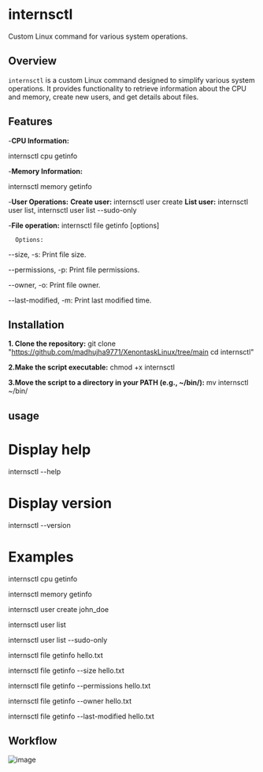 # internsctl

Custom Linux command for various system operations.

## Overview 

`internsctl` is a custom Linux command designed to simplify various system operations. It provides functionality to retrieve information about the CPU and memory, create new users, and get details about files.
## Features

 -**CPU Information:**
  
  internsctl cpu getinfo

-**Memory Information:**

internsctl memory getinfo

-**User Operations:**
 **Create user:** internsctl user create <username>
 **List user:** internsctl user list, internsctl user list --sudo-only

-**File operation:** internsctl file getinfo <file-name> [options]

      Options:

--size, -s: Print file size.

--permissions, -p: Print file permissions.

--owner, -o: Print file owner.

--last-modified, -m: Print last modified time.

## Installation
**1. Clone the repository:** git clone "https://github.com/madhujha9771/XenontaskLinux/tree/main cd internsctl" 

**2.Make the script executable:**  chmod +x internsctl

**3.Move the script to a directory in your PATH (e.g., ~/bin/):** mv internsctl ~/bin/


## usage
# Display help
internsctl --help

# Display version
internsctl --version

# Examples
internsctl cpu getinfo

internsctl memory getinfo

internsctl user create john_doe

internsctl user list

internsctl user list --sudo-only

internsctl file getinfo hello.txt

internsctl file getinfo --size hello.txt

internsctl file getinfo --permissions hello.txt

internsctl file getinfo --owner hello.txt

internsctl file getinfo --last-modified hello.txt

## Workflow
![image](https://github.com/madhujha9771/XenontaskLinux/assets/86901904/92a5236b-bbfd-4fd4-a09d-d50190f1a47d)

